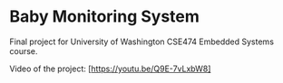 # Baby Monitoring System
Final project for University of Washington CSE474 Embedded Systems course.

Video of the project: [https://youtu.be/Q9E-7vLxbW8]
